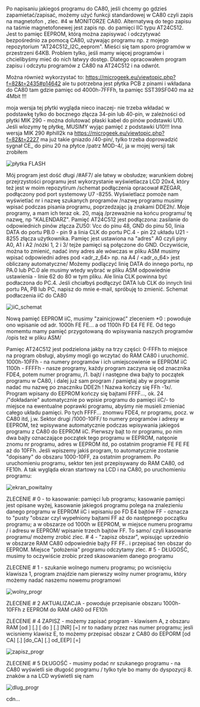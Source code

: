 Po napisaniu jakiegoś programu do CA80, jeśli chcemy go gdzieś zapamietać/zapisać, możemy użyć funkcji standardowej w CA80 czyli zapis na magnetofon , zlec. #4 w MONITORZE CA80. Alternatywą do tego zapisu na taśmie magnetofonewej jest zapis np. do pamięci IIC typu AT24C512. Jest to pamięc EEPROM, którą można zapisywać i odczytywać bezpośrednio za pomocą CA80, używając programu np. z mojego repozytorium "AT24C512_I2C_eeprom". Mieści się tam sporo programów w przestrzeni  64KB. Problem tylko, jeśli mamy więcej programów i chcielibyśmy mieć do nich łatwyy dostęp. Dlatego opracowałem program  zapisu i odczytu programów z CA80 na AT24C512 i na odwrót.

Można również wykorzystać to:
https://microgeek.eu/viewtopic.php?f=82&t=2435#p14642
ale tu potrzebna jest płytka PCB z pinami i wkładana do CA80 tam gdzie pamięc od 4000h-7FFFh, ta pamięc SST39SF040 ma aż 4Mbit !!!

moja wersja tej płytki wygląda nieco inaczej- nie trzeba wkładać w podstawkę tylko do bocznego złącza 34-pin lub 40-pin, w zależności od płytki MIK 290 - można dolutować płaski kabel do pinów podstawki U10. Jeśli wlozymy tę płytkę, MUSIMY wyjąc pamięć z podstawki U10!!!
Inna wersja MIK 290 #phill2k na 
https://microgeek.eu/viewtopic.php?f=82&t=2227
ma już takie gniazdo /40-pin/, tylko trzeba doprowadzić sygnał CE_ do pinu 20 na płytce /patrz MOD-4/, ja w mojej wersji tak zrobiłem

![płytka FLASH](https://github.com/user-attachments/assets/9889acc2-78af-43b0-8375-c0d04c20b75a)

Mój program jest dość długi /#AF7/ ale łatwy w obsłudze; warunkiem dobrej przejrzystości programu jest wykorzystanie wyświetlacza LCD 20x4, który też jest w moim repozytirum /schemat podłączenia opracował #ZEGAR, podłączony pod port systemowy U7 -8255. Wyświetlacz pomoże nam wyświetlać nr i nazwę szukanych programów /nazwę programu musimy wpisać podczas pisania programu, poprzedzając ją znakami DDE2h/.
Moje programy, a mam ich teraz ok. 20, mają /przeważnie na końcu programu/ tę nazwę, np "KALENDARZ". Pamięć AT24C512 jest podłączona: zasilanie do odpowiednich pinów złącza ZU50: Vcc do pinu 48, GND do pinu 50, linia DATA do portu PB.0 - pin 9 a linia CLK do portu PC.4 - pin 22 układu U21 - 8255 złącza użytkownika. Pamięc jest ustawiona na "adres" A0 czyli piny A0, A1 i A2 /nóżki 1, 2 i 3/ tejże pamięci są połączone do GND. Oczywiście, można to zmienić, nadać inny adres ale wówczas w pliku ASM musimy wpisać odpowiedni adres pod <adr_z_64>  np. na A4 / <adr_o_64> jest obliczany automatyczne/
Możemy podlączyć linię DATA do innego portu, np PA.0 lub PC.0 ale musimy wtedy wybrać w pliku ASM odpowiednie ustawienia - linie 62 do 80 w tym pliku. Ale linia CLK powinna być podłaczona do PC.4. Jeśli chciałbyś podłączyć DATA lub CLK do innych linii portu PA, PB lub PC, napisz do mnie e-mail, spróbuję to zmienić.
Schemat podłaczenia iiC do CA80

![iiC_schemat](https://github.com/user-attachments/assets/95cde02a-e141-4838-89ac-db00536a8bf7)

Nową pamięć EEPROM iiC, musimy "zainicjować" zleceniem *0 : powoduje ono wpisanie od adr. 1000h FE FE... a od 1100h FD E4 FE FE. Od tego momemtu mamy pamięć przygotowaną do wpisywania naszych programów /opis też w pliku ASM/

Pamięc AT24C512 jest podzielona jakby na trzy części:
0-FFFh to miejsce na program obsługi, abyśmy mogli go wczytać do RAM CA80 i uruchomić.
1000h-10FFh -  na numery programów i ich umiejscowienie w EEPROM iiC
1100h - FFFFh - nasze programy, każdy program zaczyna się od znacznika FDE4, potem numer programu, /1. bajt/ i następne dwa bajty to początek programu w CA80, i dalej już sam program / pamiętaj aby w programie nadać mu nazwę po znaczniku DDE2h ! Nazwa kończy się FFh -1x/. Program wpisany do EEPROM kończy się bajtami FFFF..., ok. 24 /"dokładanie" automatycznie po wpisie programu do pamięci iiC/- to miejsce na ewentualne poprawki programu, abyśmy nie musieli zmieniać całego układu pamięci. Po tych FFFF... znomwu FDE4, nr programu, pocz. w CA80 itd, j.w.
Sektor drugi /1000-10FF/ to numery programów i adresy w EEPROM, też wpisywane automatycznie podczas wpisywania jakiegoś programu z CA80 do EEPROM iiC. Pierwszy bajt to nr programu, po nim dwa bajty oznaczające początek tego programu w EEPROM, natęonie znomu nr programu, adres w EEPROM itd, po ostatnim programie FE FE FE aż do 10FFh. Jeśli wpiszemy jakiś program, to automatycznie zostanie "dopisany" do obszaru 1000-10FF, za ostatnim programem. 
Po uruchomieniu programu, sektor ten jest przepisywany do RAM CA80, od FE10h.
A tak wygląda ekran startowy na LCD i na CA80, po uruchomieniu programu:

![ekran_powitalny](https://github.com/user-attachments/assets/b901c505-e743-4d7c-ba89-163293d49598)

ZLECENIE # 0 - to kasowanie: pamięci lub programu; kasowanie pamięci jest opisane wyżej, kasowanie jakiegoś programu polega na znalezieniu danego programu w EEPROM iiC i wpisaniu po FD E4  bajtów FF - oznacza to "pusty "obszar czyl wypełniony bajtami FF aż do następnego początku programu; a w obszarze od 1000h w EEPROM,  w miejsce numeru programu / i adresu w EEPROM/ wpisanie trzech bajtów FF. To samo/ czyli kasowanie programu/ możemy zrobić zlec. # 4 - "zapisz obszar", wpisując uprzednio w obszarze RAM CA80 odpowiednie bajty FF FF.. i przepisać ten obszar do EEPROM. Miejsce "położenia" programu odczytamy zlec. # 5 - DŁUGOŚĆ, musimy to oczywiście zrobic przed skasowaniem danego programu

ZLECENIE # 1 - szukanie wolnego numeru programu; po wcisnięciu klawisza 1, program znajdzie nam pierwszy wolny numer programu, który możemy nadać naszemu nowemu programowi

![wolny_progr](https://github.com/user-attachments/assets/b9bd8ca7-5a8b-494d-a1a2-50ec2ade84ed)


ZLECENIE # 2 AKTUALIZACJA - powoduje przepisanie obszaru 1000h-10FFh z EEPROM do RAM cA80 od FE10h

ZLECENIE # 4  ZAPISZ - możemy zapisać program - klawisem A, z obszaru RAM [od ] [.] [ do ] [.] [NR] [=]  nr to nadany przez nas numer programu; jesli wcisniemy klawisz E, to możemy przepisać obszar z CA80 do EEPORM [od CA] [.] [do_CA] [.] od_EEP] [=]

![zapisz_progr](https://github.com/user-attachments/assets/91097745-be70-4a2d-b28b-cd332984e24a)


ZLECENIE # 5 DŁUGOŚĆ - musimy podać nr szukanego programu - na CA80 wyświetli sie długość programu / tylko tyle bo mamy do dyspozycji 8. znaków a na LCD wyświetli się nam 

![dlug_progr](https://github.com/user-attachments/assets/8444bff1-aa5a-44a8-9696-5a6e6dc8f0ea)





cdn...

